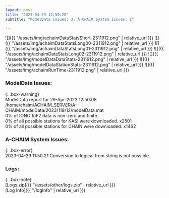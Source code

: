 ```yaml
---
layout: post
title: "2023-04-29 12:50:20"
subtitle: "ModelData Issues: 3; A-CHAIM System Issues: 1"

---
```


![]({{ "/assets/img/achaimDataStatsShort-2311912.png" | relative_url }})
![]({{ "/assets/img/achaimDataStatsLong00-2311912.png" | relative_url }})
![]({{ "/assets/img/achaimDataStatsLong01-2311912.png" | relative_url }})
![]({{ "/assets/img/achaimDataStatsLong02-2311912.png" | relative_url }})
![]({{ "/assets/img/modelDataDataStats-2311912.png" | relative_url }})
![]({{ "/assets/img/modelDataStationStats-2311912.png" | relative_url }})
![]({{ "/assets/img/achaimRunTime-2311912.png" | relative_url }})


### ModelData Issues:  
  
{: .box-warning}  
 ModelData report for 29-Apr-2023 12:50:08   
 /home/chaim/ACHAIM_SERVER/A-CHAIM/modelData/2023/119/12/modelData.mat   
 0% of IONO foF2 data is non-zero and finite.   
 0% of all possible stations for KASI were downloaded. x2501   
 0% of all possible stations for CHAIN were downloaded. x1462   
  
### A-CHAIM System Issues:  
  
{: .box-error}  
2023-04-29 11:50:21 Conversion to logical from string is not possible.  

### Logs:  
  
{: .box-note}  
[Logs.zip]({{ "/assets/other/logs.zip" | relative_url }})  
[Log Info]({{ "/logInfo" | relative_url }})  
